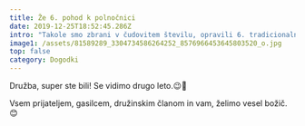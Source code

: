 ```yaml
---
title: Že 6. pohod k polnočnici
date: 2019-12-25T18:52:45.286Z
intro: "Takole smo zbrani v čudovitem številu, opravili 6. tradicionalni pohod k polnočnici v cerkev Sv. Antona v Veliko Štango. \U0001F320"
image1: /assets/81589289_3304734586264252_8576966453645803520_o.jpg
top: false
category: Dogodki
---
```


Družba, super ste bili! Se vidimo drugo leto.😉🚒

Vsem prijateljem, gasilcem, družinskim članom in vam, želimo vesel božič. 😊
